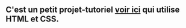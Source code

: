 ## C'est un petit projet-tutoriel [voir ici](https://alexnesvit.github.io/Solar/) qui utilise HTML et CSS.